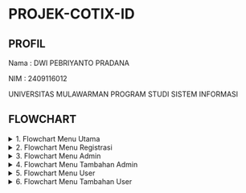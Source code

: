 # PROJEK-COTIX-ID
## PROFIL
Nama : DWI PEBRIYANTO PRADANA

NIM : 2409116012

UNIVERSITAS MULAWARMAN PROGRAM STUDI SISTEM INFORMASI

## FLOWCHART
<details>
  <summary>1. Flowchart Menu Utama</summary>
  <img src="https://github.com/user-attachments/assets/eaa88c0b-b79f-4896-a9c1-386abf040dcd"alt="">
</details>

<details>
  <summary>2. Flowchart Menu Registrasi</summary>
  <img src="https://github.com/user-attachments/assets/fb12b749-b94c-4eca-b139-a13715d5618a"alt="">
</details>

<details>
  <summary>3. Flowchart Menu Admin</summary>
  <img src="https://github.com/user-attachments/assets/feb8081d-2312-49fe-8a52-bfc49b62f77e"alt="">
</details>

<details>
  <summary>4. Flowchart Menu Tambahan Admin</summary>
  <img src="https://github.com/user-attachments/assets/94121e1a-95c2-4998-b9f7-801a73b1cc27"alt="">
</details>

<details>
  <summary>5. Flowchart Menu User</summary>
  <img src=" https://github.com/user-attachments/assets/40ec3dfc-86f1-482d-895e-6b4c2c386165"alt="">
</details>

<details>
  <summary>6. Flowchart Menu Tambahan User</summary>
  <img src="https://github.com/user-attachments/assets/a93cef62-ffa0-48a0-a0d1-d9796f841d3f"alt="">
</details>

